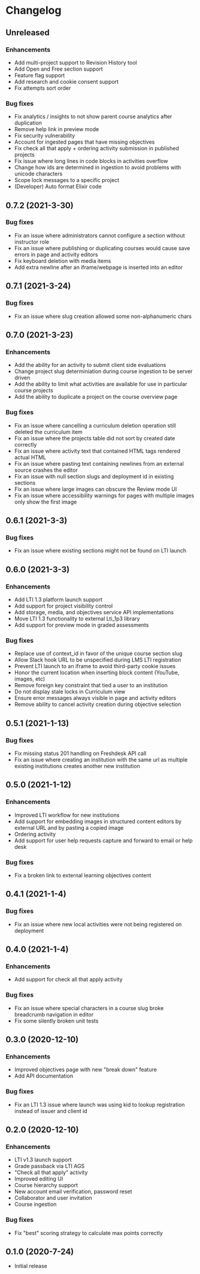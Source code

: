 # Changelog

## Unreleased

### Enhancements
  - Add multi-project support to Revision History tool
  - Add Open and Free section support
  - Feature flag support
  - Add research and cookie consent support
  - Fix attempts sort order 

### Bug fixes
  - Fix analytics / insights to not show parent course analytics after duplication
  - Remove help link in preview mode
  - Fix security vulnerability
  - Account for ingested pages that have missing objectives
  - Fix check all that apply + ordering activity submission in published projects
  - Fix issue where long lines in code blocks in activities overflow
  - Change how ids are determined in ingestion to avoid problems with unicode characters
  - Scope lock messages to a specific project
  - (Developer) Auto format Elixir code

## 0.7.2 (2021-3-30)

### Bug fixes
  - Fix an issue where administrators cannot configure a section without instructor role
  - Fix an issue where publishing or duplicating courses would cause save errors in page and activity editors
  - Fix keyboard deletion with media items
  - Add extra newline after an iframe/webpage is inserted into an editor

## 0.7.1 (2021-3-24)
### Bug fixes
  - Fix an issue where slug creation allowed some non-alphanumeric chars

## 0.7.0 (2021-3-23)

### Enhancements
  - Add the ability for an activity to submit client side evaluations
  - Change project slug determiniation during course ingestion to be server driven
  - Add the ability to limit what activities are available for use in particular course projects
  - Add the ability to duplicate a project on the course overview page

### Bug fixes
  - Fix an issue where cancelling a curriculum deletion operation still deleted the curriculum item
  - Fix an issue where the projects table did not sort by created date correctly
  - Fix an issue where activity text that contained HTML tags rendered actual HTML
  - Fix an issue where pasting text containing newlines from an external source crashes the editor
  - Fix an issue with null section slugs and deployment id in existing sections
  - Fix an issue where large images can obscure the Review mode UI
  - Fix an issue where accessibility warnings for pages with multiple images only show the first image

## 0.6.1 (2021-3-3)

### Bug fixes
  - Fix an issue where existing sections might not be found on LTI launch

## 0.6.0 (2021-3-3)
### Enhancements
  - Add LTI 1.3 platform launch support
  - Add support for project visibility control
  - Add storage, media, and objectives service API implementations
  - Move LTI 1.3 functionality to external Lti_1p3 library
  - Add support for preview mode in graded assessments

### Bug fixes
  - Replace use of context_id in favor of the unique course section slug
  - Allow Slack hook URL to be unspecified during LMS LTI registration
  - Prevent LTI launch to an iframe to avoid third-party cookie issues
  - Honor the current location when inserting block content (YouTube, images, etc)
  - Remove foreign key constraint that tied a user to an institution
  - Do not display stale locks in Curriculum view
  - Ensure error messages always visible in page and activity editors
  - Remove ability to cancel activity creation during objective selection

## 0.5.1 (2021-1-13)
### Bug fixes
  - Fix missing status 201 handling on Freshdesk API call
  - Fix an issue where creating an institution with the same url as multiple existing institutions creates another new institution

## 0.5.0 (2021-1-12)
### Enhancements
  - Improved LTI workflow for new institutions
  - Add support for embedding images in structured content editors by external URL and by pasting a copied image
  - Ordering activity
  - Add support for user help requests capture and forward to email or help desk

### Bug fixes
  - Fix a broken link to external learning objectives content

## 0.4.1 (2021-1-4)
### Bug fixes
  - Fix an issue where new local activities were not being registered on deployment

## 0.4.0 (2021-1-4)
### Enhancements
  - Add support for check all that apply activity

### Bug fixes
  - Fix an issue where special characters in a course slug broke breadcrumb navigation in editor
  - Fix some silently broken  unit tests

## 0.3.0 (2020-12-10)

### Enhancements
  - Improved objectives page with new "break down" feature
  - Add API documentation
### Bug fixes
  - Fix an LTI 1.3 issue where launch was using kid to lookup registration instead of issuer and client id

## 0.2.0 (2020-12-10)

### Enhancements
  - LTI v1.3 launch support
  - Grade passback via LTI AGS
  - "Check all that apply" activity
  - Improved editing UI
  - Course hierarchy support
  - New account email verification, password reset
  - Collaborator and user invitation
  - Course ingestion

### Bug fixes
  - Fix "best" scoring strategy to calculate max points correctly

## 0.1.0 (2020-7-24)

  - Initial release
